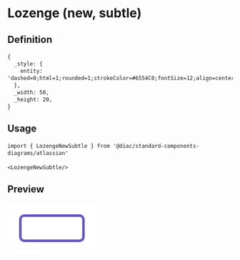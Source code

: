 # Lozenge (new, subtle)

## Definition

```
{
  _style: { 
    entity: 'dashed=0;html=1;rounded=1;strokeColor=#6554C0;fontSize=12;align=center;fontStyle=1;strokeWidth=2;fontColor=#6554C0',
  },
  _width: 50,
  _height: 20,
}
```

## Usage

```
import { LozengeNewSubtle } from '@diac/standard-components-diagrams/atlassian'

<LozengeNewSubtle/>
```

## Preview

<img src="./lozenge-new-subtle.png" width="200"/>
